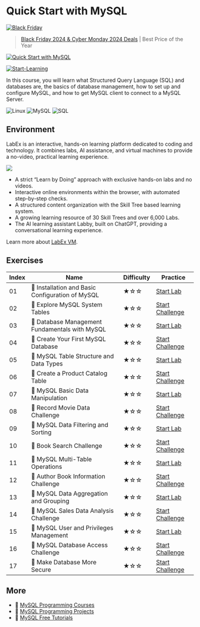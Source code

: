 # Quick Start with MySQL

[![Black Friday](https://file.labex.io/images/labex-bf24.png)](https://labex.io/pricing)

> [Black Friday 2024 & Cyber Monday 2024 Deals](https://labex.io/pricing) | Best Price of the Year

[![Quick Start with MySQL](https://cover-creator.appbot.io/quick-start-with-mysql.png)](https://labex.io/courses/quick-start-with-mysql)

[![Start-Learning](https://img.shields.io/badge/Start-Learning-whitesmoke?style=for-the-badge)](https://labex.io/courses/quick-start-with-mysql)

In this course, you will learn what Structured Query Language (SQL) and databases are, the basics of database management, how to set up and configure MySQL, and how to get MySQL client to connect to a MySQL Server.

![Linux](https://img.shields.io/badge/Linux-whitesmoke?style=for-the-badge&logo=linux)
![MySQL](https://img.shields.io/badge/MySQL-whitesmoke?style=for-the-badge&logo=mysql)
![SQL](https://img.shields.io/badge/SQL-whitesmoke?style=for-the-badge&logo=sql)


## Environment

LabEx is an interactive, hands-on learning platform dedicated to coding and technology. It combines labs, AI assistance, and virtual machines to provide a no-video, practical learning experience.

![](https://tutorial-screenshot.getvm.io/images/vm-1725247253.png)

- A strict “Learn by Doing” approach with exclusive hands-on labs and no videos.
- Interactive online environments within the browser, with automated step-by-step checks.
- A structured content organization with the Skill Tree based learning system.
- A growing learning resource of 30 Skill Trees and over 6,000 Labs.
- The AI learning assistant Labby, built on ChatGPT, providing a conversational learning experience.

Learn more about [LabEx VM](https://support.labex.io/using-labex/virtual-machine).

## Exercises

|   Index | Name                                            | Difficulty   | Practice                                                                                                                      |
|---------|-------------------------------------------------|--------------|-------------------------------------------------------------------------------------------------------------------------------|
|      01 | 📖 Installation and Basic Configuration of MySQL | ★☆☆          | <a target='_blank' href='https://labex.io/tutorials/mysql-installation-and-basic-configuration-of-mysql-418415'>Start Lab</a> |
|      02 | 🎯 Explore MySQL System Tables                   | ★☆☆          | <a target='_blank' href='https://labex.io/labs/mysql-explore-mysql-system-tables-391702'>Start Challenge</a>                  |
|      03 | 📖 Database Management Fundamentals with MySQL   | ★☆☆          | <a target='_blank' href='https://labex.io/tutorials/mysql-database-management-fundamentals-with-mysql-418414'>Start Lab</a>   |
|      04 | 🎯 Create Your First MySQL Database              | ★☆☆          | <a target='_blank' href='https://labex.io/labs/mysql-create-your-first-mysql-database-418265'>Start Challenge</a>             |
|      05 | 📖 MySQL Table Structure and Data Types          | ★☆☆          | <a target='_blank' href='https://labex.io/tutorials/mysql-mysql-table-structure-and-data-types-418307'>Start Lab</a>          |
|      06 | 🎯 Create a Product Catalog Table                | ★☆☆          | <a target='_blank' href='https://labex.io/labs/mysql-create-a-product-catalog-table-418298'>Start Challenge</a>               |
|      07 | 📖 MySQL Basic Data Manipulation                 | ★☆☆          | <a target='_blank' href='https://labex.io/tutorials/sql-mysql-basic-data-manipulation-418303'>Start Lab</a>                   |
|      08 | 🎯 Record Movie Data Challenge                   | ★☆☆          | <a target='_blank' href='https://labex.io/labs/mysql-record-movie-data-challenge-418302'>Start Challenge</a>                  |
|      09 | 📖 MySQL Data Filtering and Sorting              | ★☆☆          | <a target='_blank' href='https://labex.io/tutorials/mysql-mysql-data-filtering-and-sorting-418305'>Start Lab</a>              |
|      10 | 🎯 Book Search Challenge                         | ★☆☆          | <a target='_blank' href='https://labex.io/labs/mysql-book-search-challenge-418297'>Start Challenge</a>                        |
|      11 | 📖 MySQL Multi-Table Operations                  | ★☆☆          | <a target='_blank' href='https://labex.io/tutorials/mysql-mysql-multi-table-operations-418306'>Start Lab</a>                  |
|      12 | 🎯 Author Book Information Challenge             | ★☆☆          | <a target='_blank' href='https://labex.io/labs/mysql-author-book-information-challenge-418296'>Start Challenge</a>            |
|      13 | 📖 MySQL Data Aggregation and Grouping           | ★☆☆          | <a target='_blank' href='https://labex.io/tutorials/mysql-mysql-data-aggregation-and-grouping-418304'>Start Lab</a>           |
|      14 | 🎯 MySQL Sales Data Analysis Challenge           | ★☆☆          | <a target='_blank' href='https://labex.io/labs/mysql-mysql-sales-data-analysis-challenge-418301'>Start Challenge</a>          |
|      15 | 📖 MySQL User and Privileges Management          | ★☆☆          | <a target='_blank' href='https://labex.io/tutorials/mysql-mysql-user-and-privileges-management-418308'>Start Lab</a>          |
|      16 | 🎯 MySQL Database Access Challenge               | ★☆☆          | <a target='_blank' href='https://labex.io/labs/mysql-mysql-database-access-challenge-418300'>Start Challenge</a>              |
|      17 | 🎯 Make Database More Secure                     | ★☆☆          | <a target='_blank' href='https://labex.io/labs/mysql-make-database-more-secure-391535'>Start Challenge</a>                    |

## More

- 🔗 [MySQL Programming Courses](https://github.com/labex-labs/awesome-programming-courses)
- 🔗 [MySQL Programming Projects](https://github.com/labex-labs/awesome-programming-projects)
- 🔗 [MySQL Free Tutorials](https://github.com/labex-labs/mysql-free-tutorials)

